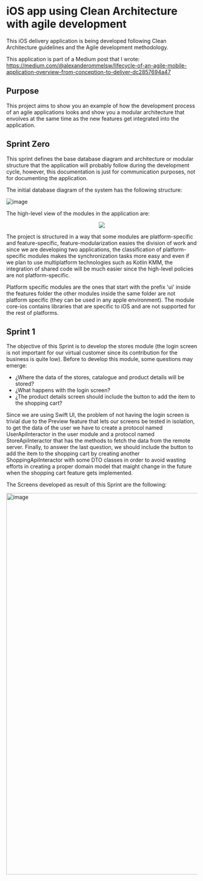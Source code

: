 # iOS app using Clean Architecture with agile development
 
 This iOS delivery application is being developed following Clean Architecture guidelines and the Agile development methodology. 

 This application is part of a Medium post that I wrote: https://medium.com/@alexanderommelsw/lifecycle-of-an-agile-mobile-application-overview-from-conception-to-deliver-dc2857694a47

 ## Purpose
 
 This project aims to show you an example of how the development process of an agile applications looks and show you a modular architecture that envolves at the same time as the new features get integrated into the application.

 ## Sprint Zero

 This sprint defines the base database diagram and architecture or modular structure that the application will probably follow during the development cycle, however, this documentation is just for communication purposes, not for documenting the application.

 The initial database diagram of the system has the following structure:

 ![image](https://github.com/alexanderommel/iOS-Clean-Architecture/assets/70469919/49670047-7877-43e9-b293-ec936d276669)

 The high-level view of the modules in the application are:

 <p align="center">
  <img src="https://github.com/alexanderommel/iOS-Clean-Architecture/assets/70469919/592f47a8-594b-41b9-aa05-20fc26aea3ba">
</p>

The project is structured in a way that some modules are platform-specific and feature-specific, feature-modularization easies the division of work and since we are developing two applications, the classification of platform-specific modules makes the synchronization tasks more easy and even if we plan to use multiplatform technologies such as Kotlin KMM, the integration of shared code will be much easier since the high-level policies are not platform-specific.

Platform specific modules are the ones that start with the prefix 'ui' inside the features folder the other modules inside the same folder are not platform specific (they can be used in any apple environment). The module core-ios contains libraries that are specific to iOS and are not supported for the rest of platforms.

 ## Sprint 1

 The objective of this Sprint is to develop the stores module (the login screen is not important for our virtual customer since its contribution for the business is quite low). Before to develop this module, some questions may emerge:

 - ¿Where the data of the stores, catalogue and product details will be stored?
 - ¿What happens with the login screen?
 - ¿The product details screen should include the button to add the item to the shopping cart?

Since we are using Swift UI, the problem of not having the login screen is trivial due to the Preview feature that lets our screens be tested in isolation, to get the data of the user we have to create a protocol named UserApiInteractor in the user module and a protocol named StoreApiInteractor that has the methods to fetch the data from the remote server. Finally, to answer the last question, we should include the button to add the item to the shopping cart by creating another ShoppingApiInteractor with some DTO classes in order to avoid wasting efforts in creating a proper domain model that maight change in the future when the shopping cart feature gets implemented.

The Screens developed as result of this Sprint are the following:

<img width="1006" alt="image" src="https://github.com/alexanderommel/iOS-Clean-Architecture/assets/70469919/de9cc62f-9458-4772-9a0a-818dfed3e2ba">
